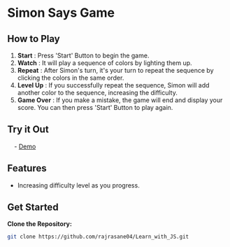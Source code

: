 # Simon Says Game

## How to Play

1. **Start** : Press 'Start' Button to begin the game.
2. **Watch** : It will play a sequence of colors by lighting them up.
3. **Repeat** : After Simon's turn, it's your turn to repeat the sequence by clicking the colors in the same order.
4. **Level Up** : If you successfully repeat the sequence, Simon will add another color to the sequence, increasing the difficulty.
5. **Game Over** : If you make a mistake, the game will end and display your score. You can then press 'Start' Button to play again.

## Try it Out

&nbsp;&nbsp;&nbsp; - [Demo](https://rajrasane04.github.io/simon-says_Game/)

## Features

- Increasing difficulty level as you progress.

## Get Started

**Clone the Repository:**
   ```bash
   git clone https://github.com/rajrasane04/Learn_with_JS.git
